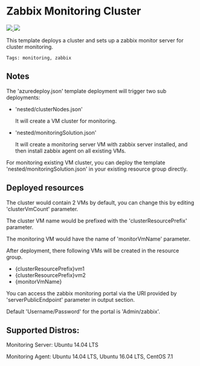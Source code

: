 # Zabbix Monitoring Cluster

<a href="https://portal.azure.com/#create/Microsoft.Template/uri/https%3A%2F%2Fraw.githubusercontent.com%2FAzure%2Fazure-quickstart-templates%2Fmaster%2Fzabbix-monitoring-cluster%2Fazuredeploy.json" target="_blank">
<img src="http://azuredeploy.net/deploybutton.png"/>
</a>
<a href="http://armviz.io/#/?load=https%3A%2F%2Fraw.githubusercontent.com%2FAzure%2Fazure-quickstart-templates%2Fmaster%2Fzabbix-monitoring-cluster%2Fazuredeploy.json" target="_blank">
<img src="http://armviz.io/visualizebutton.png"/>
</a>

This template deploys a cluster and sets up a zabbix monitor server for cluster monitoring.

`Tags: monitoring, zabbix`

## Notes

The 'azuredeploy.json' template deployment will trigger two sub deployments:
- 'nested/clusterNodes.json'

    It will create a VM cluster for monitoring.

- 'nested/monitoringSolution.json'

    It will create a monitoring server VM with zabbix server installed, and then install zabbix agent on all existing VMs.

For monitoring existing VM cluster, you can deploy the template 'nested/monitoringSolution.json' in your existing resource group directly.

## Deployed resources

The cluster would contain 2 VMs by default, you can change this by editing 'clusterVmCount' parameter.

The cluster VM name would be prefixed with the 'clusterResourcePrefix' parameter.

The monitoring VM would have the name of 'monitorVmName' parameter.

After deployment, there following VMs will be created in the resource group.

- {clusterResourcePrefix}vm1
- {clusterResourcePrefix}vm2
- {monitorVmName}

You can access the zabbix monitoring portal via the URI provided by 'serverPublicEndpoint' parameter in output section.

Default 'Username/Password' for the portal is 'Admin/zabbix'. 

## Supported Distros:

Monitoring Server: Ubuntu 14.04 LTS

Monitoring Agent: Ubuntu 14.04 LTS, Ubuntu 16.04 LTS, CentOS 7.1
